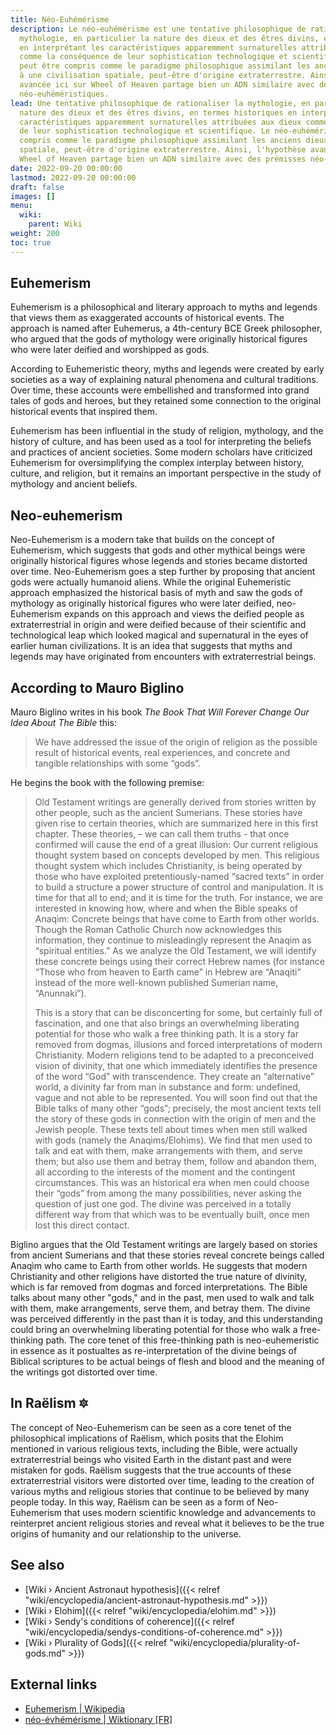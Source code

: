 ```yaml
---
title: Néo-Euhémérisme
description: Le néo-euhémérisme est une tentative philosophique de rationaliser la
  mythologie, en particulier la nature des dieux et des êtres divins, en termes historiques
  en interprétant les caractéristiques apparemment surnaturelles attribuées aux dieux
  comme la conséquence de leur sophistication technologique et scientifique. Le néo-euhémérisme
  peut être compris comme le paradigme philosophique assimilant les anciens dieux
  à une civilisation spatiale, peut-être d'origine extraterrestre. Ainsi, l'hypothèse
  avancée ici sur Wheel of Heaven partage bien un ADN similaire avec des prémisses
  néo-euhéméristiques.
lead: Une tentative philosophique de rationaliser la mythologie, en particulier la
  nature des dieux et des êtres divins, en termes historiques en interprétant les
  caractéristiques apparemment surnaturelles attribuées aux dieux comme la conséquence
  de leur sophistication technologique et scientifique. Le néo-euhémérisme peut être
  compris comme le paradigme philosophique assimilant les anciens dieux à une civilisation
  spatiale, peut-être d'origine extraterrestre. Ainsi, l'hypothèse avancée ici sur
  Wheel of Heaven partage bien un ADN similaire avec des prémisses néo-euhéméristiques.
date: 2022-09-20 00:00:00
lastmod: 2022-09-20 00:00:00
draft: false
images: []
menu:
  wiki:
    parent: Wiki
weight: 200
toc: true
---
```


## Euhemerism

Euhemerism is a philosophical and literary approach to myths and legends that views them as exaggerated accounts of historical events. The approach is named after Euhemerus, a 4th-century BCE Greek philosopher, who argued that the gods of mythology were originally historical figures who were later deified and worshipped as gods.

According to Euhemeristic theory, myths and legends were created by early societies as a way of explaining natural phenomena and cultural traditions. Over time, these accounts were embellished and transformed into grand tales of gods and heroes, but they retained some connection to the original historical events that inspired them.

Euhemerism has been influential in the study of religion, mythology, and the history of culture, and has been used as a tool for interpreting the beliefs and practices of ancient societies. Some modern scholars have criticized Euhemerism for oversimplifying the complex interplay between history, culture, and religion, but it remains an important perspective in the study of mythology and ancient beliefs.

## Neo-euhemerism

Neo-Euhemerism is a modern take that builds on the concept of Euhemerism, which suggests that gods and other mythical beings were originally historical figures whose legends and stories became distorted over time. Neo-Euhemerism goes a step further by proposing that ancient gods were actually humanoid aliens. While the original Euhemeristic approach emphasized the historical basis of myth and saw the gods of mythology as originally historical figures who were later deified, neo-Euhemerism expands on this approach and views the deified people as extraterrestrial in origin and were deified because of their scientific and technological leap which looked magical and supernatural in the eyes of earlier human civilizations. It is an idea that suggests that myths and legends may have originated from encounters with extraterrestrial beings.

## According to Mauro Biglino

Mauro Biglino writes in his book _The Book That Will Forever Change Our Idea About The Bible_ this:

> We have addressed the issue of the origin of religion as the possible result of historical events, real experiences, and concrete and tangible relationships with some “gods”.

He begins the book with the following premise:

> Old Testament writings are generally derived from stories written by other people, such as the ancient Sumerians. These stories have given rise to certain theories, which are summarized here in this first chapter. These theories, – we can call them truths - that once confirmed will cause the end of a great illusion: Our current religious thought system based on concepts developed by men. This religious thought system which includes Christianity, is being operated by those who have exploited pretentiously-named “sacred texts” in order to build a structure a power structure of control and manipulation. It is time for that all to end; and it is time for the truth. For instance, we are interested in knowing how, where and when the Bible speaks of Anaqìm: Concrete beings that have come to Earth from other worlds. Though the Roman Catholic Church now acknowledges this information, they continue to misleadingly represent the Anaqim as “spiritual entities.” As we analyze the Old Testament, we will identify these concrete beings using their correct Hebrew names (for instance “Those who from heaven to Earth came” in Hebrew are “Anaqiti” instead of the more well-known published Sumerian name, “Anunnaki”).
>
> This is a story that can be disconcerting for some, but certainly full of fascination, and one that also brings an overwhelming liberating potential for those who walk a free thinking path. It is a story far removed from dogmas, illusions and forced interpretations of modern Christianity. Modern religions tend to be adapted to a preconceived vision of divinity, that one which immediately identifies the presence of the word “God” with transcendence. They create an “alternative” world, a divinity far from man in substance and form: undefined, vague and not able to be represented. You will soon find out that the Bible talks of many other “gods”; precisely, the most ancient texts tell the story of these gods in connection with the origin of men and the Jewish people. These texts tell about times when men still walked with gods (namely the Anaqìms/Elohìms). We find that men used to talk and eat with them, make arrangements with them, and serve them; but also use them and betray them, follow and abandon them, all according to the interests of the moment and the contingent circumstances. This was an historical era when men could choose their “gods” from among the many possibilities, never asking the question of just one god. The divine was perceived in a totally different way from that which was to be eventually built, once men lost this direct contact.

Biglino argues that the Old Testament writings are largely based on stories from ancient Sumerians and that these stories reveal concrete beings called Anaqìm who came to Earth from other worlds. He suggests that modern Christianity and other religions have distorted the true nature of divinity, which is far removed from dogmas and forced interpretations. The Bible talks about many other "gods," and in the past, men used to walk and talk with them, make arrangements, serve them, and betray them. The divine was perceived differently in the past than it is today, and this understanding could bring an overwhelming liberating potential for those who walk a free-thinking path. The core tenet of this free-thinking path is neo-euhemeristic in essence as it postualtes as re-interpretation of the divine beings of Biblical scriptures to be actual beings of flesh and blood and the meaning of the writings got distorted over time.

## In Raëlism 🔯

The concept of Neo-Euhemerism can be seen as a core tenet of the philosophical implications of Raëlism, which posits that the Elohim mentioned in various religious texts, including the Bible, were actually extraterrestrial beings who visited Earth in the distant past and were mistaken for gods. Raëlism suggests that the true accounts of these extraterrestrial visitors were distorted over time, leading to the creation of various myths and religious stories that continue to be believed by many people today. In this way, Raëlism can be seen as a form of Neo-Euhemerism that uses modern scientific knowledge and advancements to reinterpret ancient religious stories and reveal what it believes to be the true origins of humanity and our relationship to the universe.

## See also

- [Wiki › Ancient Astronaut hypothesis]({{< relref "wiki/encyclopedia/ancient-astronaut-hypothesis.md" >}})
- [Wiki › Elohim]({{< relref "wiki/encyclopedia/elohim.md" >}})
- [Wiki › Sendy\'s conditions of coherence]({{< relref "wiki/encyclopedia/sendys-conditions-of-coherence.md" >}})
- [Wiki › Plurality of Gods]({{< relref "wiki/encyclopedia/plurality-of-gods.md" >}})

## External links

- [Euhemerism | Wikipedia](https://en.wikipedia.org/wiki/Euhemerism)
- [néo-évhémérisme | Wiktionary \[FR\]](https://fr.wiktionary.org/wiki/n%C3%A9o-%C3%A9vh%C3%A9m%C3%A9risme)